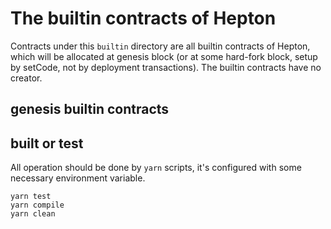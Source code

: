 # The builtin contracts of Hepton

Contracts under this `builtin` directory are all builtin contracts of Hepton, which will be allocated at genesis block (or at some hard-fork block, setup by setCode, not by deployment transactions). The builtin contracts have no creator. 

## genesis builtin contracts

## built or test

All operation should be done by `yarn` scripts, it's configured with some necessary environment variable.

```shell
yarn test
yarn compile
yarn clean
```
